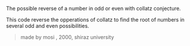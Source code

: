 The possible reverse of a number in odd or even with collatz conjecture.

This code reverse the opperations of collatz to find the root of numbers in several odd and even possibilities.

> made by mosi , 2000, shiraz university
